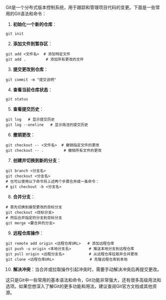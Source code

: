 Git是一个分布式版本控制系统，用于跟踪和管理项目代码的变更。下面是一些常用的Git语法和命令：

1. **初始化一个新的仓库**：
```
git init
```

2. **添加文件到暂存区**：
```
git add <文件名>  # 添加特定文件
git add .         # 添加所有更改的文件
```

3. **提交更改到仓库**：
```
git commit -m "提交说明"
```

4. **查看当前仓库状态**：
```
git status
```

5. **查看提交历史**：
```
git log   # 显示提交历史
git log --oneline   # 显示简洁的提交历史
```

6. **撤销更改**：
```
git checkout -- <文件名>  # 撤销指定文件的更改
git checkout -- .         # 撤销所有文件的更改
```

7. **创建并切换到新的分支**：
```
git branch <分支名>
git checkout <分支名>
# 也可以使用以下命令将上述两个步骤合并成一条命令：
# git checkout -b <分支名>
```

8. **合并分支**：
```
# 首先切换到接受更改的目标分支
git checkout <目标分支>
# 然后合并指定的分支到目标分支
git merge <要合并的分支>
```

9. **远程仓库操作**：
```
git remote add origin <远程仓库URL>   # 添加远程仓库
git push -u origin <本地分支名>        # 推送本地分支到远程仓库
git pull origin <远程分支名>           # 从远程仓库拉取并合并更改
git clone <远程仓库URL>                # 克隆远程仓库到本地
```

10. **解决冲突**：当合并或拉取操作引起冲突时，需要手动解决冲突后再提交更改。

这只是Git中一些常用的基本语法和命令，Git功能非常强大，还有很多高级用法和选项。如果您想深入了解Git的更多功能和用法，建议查阅Git官方文档或其他资源。